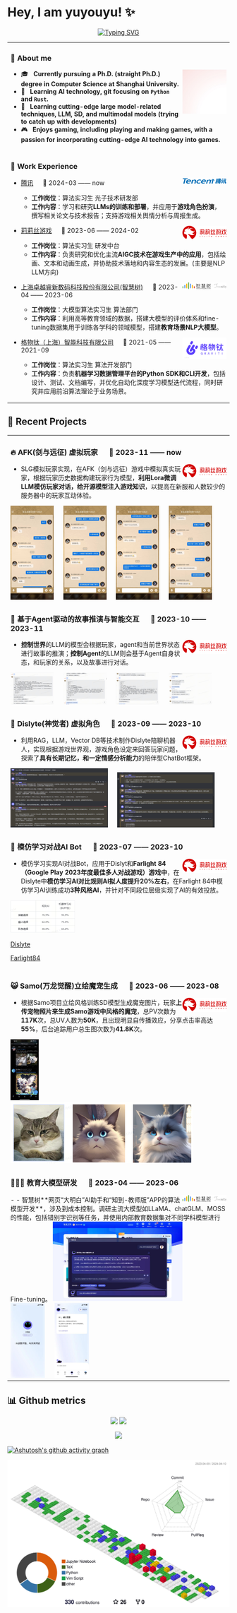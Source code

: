 
# Hey, I am yuyouyu! ✨
<div align="center">
  <a href="https://github.com/yuyouyu32">
    <img src="https://readme-typing-svg.demolab.com/?lines=loss.backward()🧠;optimizer.step()💡&weight=900&center=true&size=32&color=0013F7&font=Times+New+Roman&height=60" alt="Typing SVG" />
  </a>
</div>

<table>
<tr><td>

### 💬 About me

<img align="right" width="100" src="./imgs/avatar.jpg" />

  - 🎓 &nbsp; **Currently pursuing a Ph.D. (straight Ph.D.) degree in Computer Science at Shanghai University.**
  - 🤔 &nbsp; **Learning AI technology, git focusing on `Python` and `Rust`.**
  - 🌱 &nbsp; **Learning cutting-edge large model-related techniques, LLM, SD, and multimodal models (trying to catch up with developments)**
  - 🎮 &nbsp; **Enjoys gaming, including playing and making games, with a passion for incorporating cutting-edge AI technology into games.**
  
</td></tr>

<tr><td>
  
### 🏢 Work Experience


<img align="right" width="100" src="./imgs/Tencent_Logo.svg.png" />

- [腾讯](https://www.tencent.com) &emsp; 📌 2024-03 —— now
  
  - **工作岗位**：算法实习生 光子技术研发部
  - **工作内容**：学习和研究**LLMs的训练和部署**，并应用于**游戏角色扮演**，撰写相关论文与技术报告；支持游戏相关舆情分析与周报生成。

<img align="right" width="100" src="./imgs/lilith-logo_cn@3x.png" />

- [莉莉丝游戏](https://www.lilith.com/cn) &emsp; 📌 2023-06 —— 2024-02
  
  - **工作岗位**：算法实习生 研发中台
  - **工作内容**：负责研究和优化主流**AIGC技术在游戏生产中的应用**，包括绘画、文本和动画生成，并协助技术落地和内容生态的发展。(主要是NLP LLM方向)

<img align="right" width="100" src="./imgs/zhihuishu_logo.png" />

- [上海卓越睿新数码科技股份有限公司(智慧树)](https://www.zhihuishu.com/) &emsp; 📌 2023-04 —— 2023-06

  - **工作岗位**：大模型算法实习生 算法部门
  - **工作内容**：利用高等教育领域的数据，搭建大模型的评价体系和fine-tuning数据集用于训练各学科的领域模型，搭建**教育场景NLP大模型**。

<img align="right" width="100" src="./imgs/gravity-logo.webp" />

- [格物钛（上海）智能科技有限公司](https://www.graviti.cn/about) &emsp; 📌 2021-05 —— 2021-09

  - **工作岗位**：算法实习生 算法开发部门
  - **工作内容**：负责**机器学习数据管理平台的Python SDK和CLI开发**，包括设计、测试、文档编写，并优化自动化深度学习模型迭代流程，同时研究并应用前沿算法理论于业务场景。

</td></tr>

</table>

## 📅 Recent Projects

<table>

<tr><td>

### 🔥 AFK(剑与远征) 虚拟玩家 &emsp; 📌 2023-11 —— now

<img align="right" width="100" src="./imgs/lilith-logo_cn@3x.png" />

- SLG模拟玩家实现，在AFK（剑与远征）游戏中模拟真实玩家，根据玩家历史数据构建玩家行为模型，**利用Lora微调LLM模仿玩家对话，给开源模型注入游戏知识**，以提高在新服和人数较少的服务器中的玩家互动体验。


<img src="./imgs/AFKChatBot/1.jpg" width="20%" />
&emsp;
<img src="./imgs/AFKChatBot/2.jpg" width="20%" />
&emsp;
<img src="./imgs/AFKChatBot/3.jpg" width="20%" />
&emsp;
<img src="./imgs/AFKChatBot/4.jpg" width="20%" />

</td></tr>

<tr><td>

### 🤖 基于Agent驱动的故事推演与智能交互 &emsp; 📌 2023-10 —— 2023-11

<img align="right" width="100" src="./imgs/lilith-logo_cn@3x.png" />

- **控制世界**的LLM的模型会根据玩家，agent和当前世界状态进行故事的推演；**控制Agent**的LLM则会基于Agent自身状态，和玩家的关系，以及故事进行对话。

<img src="./imgs/StoryGene/1.png" width="20%" />
&emsp;
<img src="./imgs/StoryGene/2.png" width="20%" />
&emsp;
<img src="./imgs/StoryGene/3.png" width="20%" />
&emsp;
<img src="./imgs/StoryGene/4.png" width="20%" />

</td></tr>

<tr><td>

### 💎 Dislyte(神觉者) 虚拟角色 &emsp; 📌 2023-09 —— 2023-10

<img align="right" width="100" src="./imgs/lilith-logo_cn@3x.png" />

- 利用RAG，LLM，Vector DB等技术制作Dislyte陪聊机器人，实现根据游戏世界观，游戏角色设定来回答玩家问题，探索了**具有长期记忆，和一定情感分析能力**的陪伴型ChatBot框架。

<img src="./imgs/DislyteRole/1.png" width="45%" />
&emsp;
<img src="./imgs/DislyteRole/2.png" width="45%" />

</td></tr>

<tr><td>

### 📡 模仿学习对战AI Bot &emsp; 📌 2023-07 —— 2023-10

<img align="right" width="100" src="./imgs/lilith-logo_cn@3x.png" />

- 模仿学习实现AI对战Bot，应用于Dislyt和**Farlight 84（Google Play 2023年度最佳多人对战游戏）游戏中**，在Dislyte中**模仿学习AI对比规则AI拟人度提升20%左右**，在Farlight 84中模仿学习AI训练成功**3种风格AI**，并针对不同段位层级实现了AI的有效投放。

<img src="./imgs/AI Battle/Dislyte AI.png" width="30%" />

[Dislyte](https://github.com/yuyouyu32/yuyouyu32/assets/51949655/3088e745-8579-4674-b5ca-40234c2311c5)

[Farlight84](https://github.com/yuyouyu32/yuyouyu32/assets/51949655/aa200255-8331-4f9c-9c1d-aabe2f660bf4)

</td></tr>


<tr><td>

### 😺 Samo(万龙觉醒)立绘魔宠生成 &emsp; 📌 2023-06 —— 2023-08

<img align="right" width="100" src="./imgs/lilith-logo_cn@3x.png" />

- 根据Samo项目立绘风格训练SD模型生成魔宠图片，玩家**上传宠物照片来生成Samo游戏中风格的魔宠**，总PV次数为**117K**次，总UV人数为**50K**，且出现明显自传播效应，分享点击率高达**55%**，后台追踪用户总生图次数为**41.8K**次。

<img src="./imgs/Samo/1.png" width="13%" />
&emsp;
<img src="./imgs/Samo/2.png" width="84%" />


</td></tr>



<tr><td>

### 👩🏻‍🏫 教育大模型研发 &emsp; 📌 2023-04 —— 2023-06

<img align="right" width="100" src="./imgs/zhihuishu_logo.png" />
- 
- 智慧树**网页“大明白”AI助手和“知到-教师版”APP的算法模型开发**，涉及到成本控制。调研主流大模型如LLaMA、chatGLM、MOSS的性能，包括错别字识别等任务，并使用内部教育数据集对不同学科模型进行Fine-tuning。

<img src="./imgs/Zhihuishu/1.jpg" width="60%" />
&emsp;
<img src="./imgs/Zhihuishu/2.jpg" width="16%" />
&emsp;
<img src="./imgs/Zhihuishu/3.jpg" width="16%" />

</td></tr>



</table>

## 📊 Github metrics

</div>
<div align="center">
<img height="137px" src="https://github-readme-stats-git-masterrstaa-rickstaa.vercel.app/api?username=yuyouyu32&hide_title=true&hide_border=true&show_icons=true&include_all_commits=true&line_height=21text_color=000&icon_color=000&bg_color=0,ea6161,ffc64d,fffc4d,52fa5a&theme=graywhite" />
<img height="137px" src="https://github-readme-stats-git-masterrstaa-rickstaa.vercel.app/api/top-langs/?username=yuyouyu32&hide_title=true&hide_border=true&layout=compact&langs_count=6&text_color=000&icon_color=fff&bg_color=0,52fa5a,4dfcff,c64dff&theme=graywhite" /><br>

<img src="https://github-profile-trophy.vercel.app/?username=yuyouyu32&theme=gruvbox&row=1&column=7&no-frame=true&no-bg=true" /><br/>

</div>

[![Ashutosh's github activity graph](https://github-readme-activity-graph.vercel.app/graph?username=yuyouyu32&theme=github-compact)](https://github.com/yuyouyu32)

![](./profile-3d-contrib/profile-gitblock.svg)


<!-- Here are some ideas to get you started:

- 🔭 I’m currently working on ...
- 🌱 I’m currently learning ...
- 👯 I’m looking to collaborate on ...
- 🤔 I’m looking for help with ...
- 💬 Ask me about ...
- 📫 How to reach me: ...
- 😄 Pronouns: ...
- ⚡ Fun fact: ...
-->
